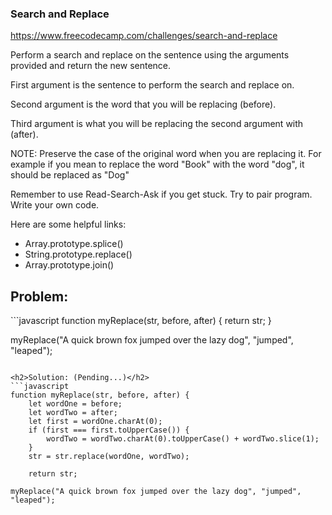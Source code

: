 <h3>Search and Replace</h3>

https://www.freecodecamp.com/challenges/search-and-replace

Perform a search and replace on the sentence using the arguments provided and return the new sentence.

First argument is the sentence to perform the search and replace on.

Second argument is the word that you will be replacing (before).

Third argument is what you will be replacing the second argument with (after).

NOTE: Preserve the case of the original word when you are replacing it. For example if you mean to replace the word "Book" with the word "dog", it should be replaced as "Dog"

Remember to use Read-Search-Ask if you get stuck. Try to pair program. Write your own code.

Here are some helpful links:

- Array.prototype.splice()
- String.prototype.replace()
- Array.prototype.join()


<h2>Problem:</h2>
```javascript
function myReplace(str, before, after) {
  return str;
}

myReplace("A quick brown fox jumped over the lazy dog", "jumped", "leaped");
```

<h2>Solution: (Pending...)</h2>
```javascript
function myReplace(str, before, after) {
	let wordOne = before;
	let wordTwo = after;
	let first = wordOne.charAt(0);
	if (first === first.toUpperCase()) {
	    wordTwo = wordTwo.charAt(0).toUpperCase() + wordTwo.slice(1);
	}
	str = str.replace(wordOne, wordTwo);

	return str;

myReplace("A quick brown fox jumped over the lazy dog", "jumped", "leaped");
```
